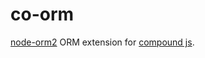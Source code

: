 co-orm
======

[node-orm2](http://github.com/dresende/node-orm2) ORM extension for [compound js](http://github.com/1602/compound).
